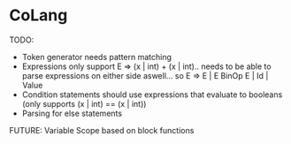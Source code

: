 # CoLang

TODO:
- Token generator needs pattern matching
- Expressions only support E => (x | int) + (x | int).. needs to be able to parse expressions on either side aswell... so E => E | E BinOp E | Id | Value
- Condition statements should use expressions that evaluate to booleans (only supports (x | int) == (x | int)) 
- Parsing for else statements

FUTURE:
Variable Scope based on block
functions
